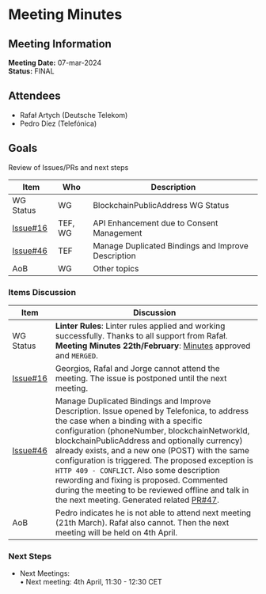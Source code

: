 # Meeting Minutes
## Meeting Information
**Meeting Date:** 07-mar-2024<br/>
**Status:** FINAL


## Attendees

- Rafał Artych (Deutsche Telekom)
- Pedro Díez (Telefónica)


## Goals
Review of Issues/PRs and next steps</br>


Item | Who | Description
---- | ---- | ----
WG Status | WG | BlockchainPublicAddress WG Status
[Issue#16](https://github.com/camaraproject/BlockchainPublicAddress/issues/16) | TEF, WG | API Enhancement due to Consent Management
[Issue#46](https://github.com/camaraproject/BlockchainPublicAddress/issues/46) | TEF | Manage Duplicated Bindings and Improve Description
AoB | WG | Other topics

### Items Discussion

Item | Discussion
---- | ---- 
WG Status | **Linter Rules**: Linter rules applied and working successfully. Thanks to all support from Rafał.<br> **Meeting Minutes 22th/February**: [Minutes](https://github.com/camaraproject/BlockchainPublicAddress/pull/43) approved and `MERGED`.
[Issue#16](https://github.com/camaraproject/BlockchainPublicAddress/issues/16) | Georgios, Rafal and Jorge cannot attend the meeting. The issue is postponed until the next meeting.
[Issue#46](https://github.com/camaraproject/BlockchainPublicAddress/issues/46) | Manage Duplicated Bindings and Improve Description. Issue opened by Telefonica, to address the case when a binding with a specific configuration (phoneNumber, blockchainNetworkId, blockchainPublicAddress and optionally currency) already exists, and a new one (POST) with the same configuration is triggered. The proposed exception is `HTTP 409 - CONFLICT`. Also some description rewording and fixing is proposed. Commented during the meeting to be reviewed offline and talk in the next meeting. Generated related [PR#47](https://github.com/camaraproject/BlockchainPublicAddress/pull/47).
AoB | Pedro indicates he is not able to attend next meeting (21th March). Rafał also cannot. Then the next meeting will be held on 4th April.


### Next Steps
- Next Meetings:<br/>
	• Next meeting: 4th April, 11:30 - 12:30 CET<br/>
